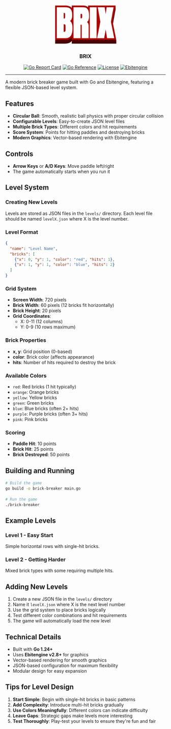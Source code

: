 <div align="center">
  <img src="logo.png" alt="Logo" width="200"/>
</div>

<h3 align="center">BRIX</h3>

<div align="center">

[![Go Report Card](https://goreportcard.com/badge/github.com/your-username/your-repo)](https://goreportcard.com/report/github.com/henryoman/brick-breaker)
[![Go Reference](https://pkg.go.dev/badge/github.com/your-username/your-repo.svg)](https://pkg.go.dev/github.com/your-username/your-repo)
[![License](https://img.shields.io/badge/License-MIT-blue.svg)](https://opensource.org/licenses/MIT)
[![Ebitengine](https://img.shields.io/badge/Made%20with-Ebitengine-blue.svg)](https://ebitengine.org/)

</div>

---

A modern brick breaker game built with Go and Ebitengine, featuring a flexible JSON-based level system.

## Features

- **Circular Ball**: Smooth, realistic ball physics with proper circular collision
- **Configurable Levels**: Easy-to-create JSON level files
- **Multiple Brick Types**: Different colors and hit requirements
- **Score System**: Points for hitting paddles and destroying bricks
- **Modern Graphics**: Vector-based rendering with Ebitengine

## Controls

- **Arrow Keys** or **A/D Keys**: Move paddle left/right
- The game automatically starts when you run it

## Level System

### Creating New Levels

Levels are stored as JSON files in the `levels/` directory. Each level file should be named `levelX.json` where X is the level number.

### Level Format

```json
{
  "name": "Level Name",
  "bricks": [
    {"x": 0, "y": 1, "color": "red", "hits": 1},
    {"x": 1, "y": 1, "color": "blue", "hits": 2}
  ]
}
```

### Grid System

- **Screen Width**: 720 pixels
- **Brick Width**: 60 pixels (12 bricks fit horizontally)
- **Brick Height**: 20 pixels
- **Grid Coordinates**: 
  - X: 0-11 (12 columns)
  - Y: 0-9 (10 rows maximum)

### Brick Properties

- **x, y**: Grid position (0-based)
- **color**: Brick color (affects appearance)
- **hits**: Number of hits required to destroy the brick

### Available Colors

- `red`: Red bricks (1 hit typically)
- `orange`: Orange bricks 
- `yellow`: Yellow bricks
- `green`: Green bricks
- `blue`: Blue bricks (often 2+ hits)
- `purple`: Purple bricks (often 3+ hits)
- `pink`: Pink bricks

### Scoring

- **Paddle Hit**: 10 points
- **Brick Hit**: 25 points
- **Brick Destroyed**: 50 points

## Building and Running

```bash
# Build the game
go build -o brick-breaker main.go

# Run the game
./brick-breaker
```

## Example Levels

### Level 1 - Easy Start
Simple horizontal rows with single-hit bricks.

### Level 2 - Getting Harder  
Mixed brick types with some requiring multiple hits.

## Adding New Levels

1. Create a new JSON file in the `levels/` directory
2. Name it `levelX.json` where X is the next level number
3. Use the grid system to place bricks logically
4. Test different color combinations and hit requirements
5. The game will automatically load the new level

## Technical Details

- Built with **Go 1.24+**
- Uses **Ebitengine v2.8+** for graphics
- Vector-based rendering for smooth graphics
- JSON-based configuration for maximum flexibility
- Modular design for easy expansion

## Tips for Level Design

1. **Start Simple**: Begin with single-hit bricks in basic patterns
2. **Add Complexity**: Introduce multi-hit bricks gradually
3. **Use Colors Meaningfully**: Different colors can indicate difficulty
4. **Leave Gaps**: Strategic gaps make levels more interesting
5. **Test Thoroughly**: Play-test your levels to ensure they're fun and fair 